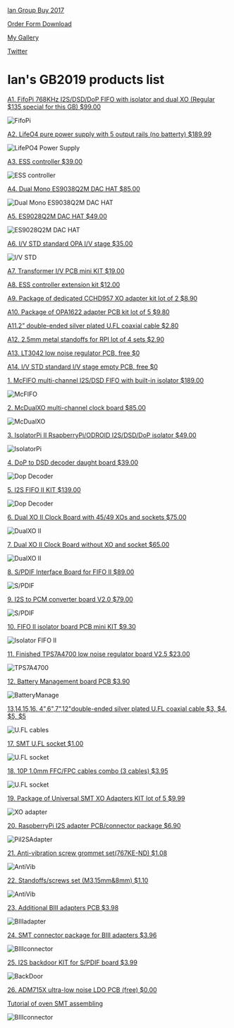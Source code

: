 [Ian Group Buy 2017](http://www.diyaudio.com/forums/group-buys/207438-ian-asynchronous-i2s-s-pdif-fifo-kit-group-buy-243.html#post5111232)

[Order Form Download](https://github.com/iancanada/DocumentDownload/blob/master/GB2017OrderFormEmpty.xls)

[My Gallery](https://www.flickr.com/photos/135181977@N06/albums)

[Twitter](https://twitter.com/iancanadaTT?lang=en)

# Ian's GB2019 products list

[A1. FifoPi 768KHz I2S/DSD/DoP FIFO with isolator and dual XO (Regular $135,special for this GB) $99.00](https://github.com/iancanada/DocumentDownload/tree/master/FifoPi)

![FifoPi](https://github.com/iancanada/DocumentDownload/blob/master/FifoPi/FifoPi.jpg)

[A2. LifeO4 pure power supply with 5 output rails (no batterty) $189.99](https://github.com/iancanada/DocumentDownload/tree/master/LifePO4PowerSupply)

![LifePO4 Power Supply](https://github.com/iancanada/DocumentDownload/blob/master/LifePO4PowerSupply/LifePO4PowerSupply.jpg)

[A3. ESS controller $39.00](https://github.com/iancanada/DocumentDownload/tree/master/ESScontroller)

![ESS controller](https://github.com/iancanada/DocumentDownload/blob/master/ESScontroller/ESSC.jpg)

[A4. Dual Mono ES9038Q2M DAC HAT $85.00](https://github.com/iancanada/DocumentDownload/tree/master/RPiDacHAT/ES9038Q2MDualMonoDacHAT)

![Dual Mono ES9038Q2M DAC HAT](https://github.com/iancanada/DocumentDownload/blob/master/RPiDacHAT/ES9038Q2MDualMonoDacHAT/ES9038Q2MdacHAT.jpg)

[A5. ES9028Q2M DAC HAT $49.00](https://github.com/iancanada/DocumentDownload/tree/master/RPiDacHAT/ES9028Q2MDacHAT)

![ES9028Q2M DAC HAT](https://github.com/iancanada/DocumentDownload/blob/master/RPiDacHAT/ES9028Q2MDacHAT/ES9028Q2MdacHAT.jpg)

[A6. I/V STD standard OPA I/V stage $35.00](https://github.com/iancanada/DocumentDownload/tree/master/RPiDacHAT/IVboards/IVSTD)

![I/V STD](https://github.com/iancanada/DocumentDownload/blob/master/RPiDacHAT/IVboards/IVSTD/IVSTD.jpg)

[A7. Transformer I/V PCB mini KIT $19.00]()

[A8. ESS controller extension kit $12.00]()

[A9. Package of dedicated CCHD957 XO adapter kit lot of 2 $8.90]()

[A10. Package of OPA1622 adapter PCB kit lot of 5 $9.80]()

[A11.2” double-ended silver plated U.FL coaxial cable $2.80]()

[A12. 2.5mm metal standoffs for RPI lot of 4 sets $2.90]() 

[A13. LT3042 low noise regulator PCB, free $0]()

[A14. I/V STD standard I/V stage empty PCB, free $0]()

[1. McFIFO multi-channel I2S/DSD FIFO with built-in isolator $189.00](https://github.com/iancanada/DocumentDownload/tree/master/McFIFO%20series/McFIFO)

![McFIFO](https://github.com/iancanada/DocumentDownload/blob/master/McFIFO%20series/McFIFO/McFIFOGB.jpg)

[2. McDualXO multi-channel clock board $85.00](https://github.com/iancanada/DocumentDownload/tree/master/McFIFO%20series/McDualXO)

![McDualXO](https://raw.githubusercontent.com/iancanada/DocumentDownload/master/McFIFO%20series/McDualXO/McDualXOGB.jpg)

[3. IsolatorPi II RsapberryPi/ODROID I2S/DSD/DoP isolator $49.00](https://github.com/iancanada/DocumentDownload/tree/master/IsolatorPi)

![IsolatorPi](https://raw.githubusercontent.com/iancanada/DocumentDownload/master/IsolatorPi/IsolatorPiII.jpg)

[4. DoP to DSD decoder daught board $39.00](https://github.com/iancanada/DocumentDownload/tree/master/DoP%20Decoder)

![Dop Decoder](https://github.com/iancanada/DocumentDownload/blob/master/DoP%20Decoder/DoP_Decoder1.jpg)


[5. I2S FIFO II KIT $139.00](https://github.com/iancanada/DocumentDownload/tree/master/FIFO%20II%20series/FIFO%20II)

![Dop Decoder](https://github.com/iancanada/DocumentDownload/blob/master/FIFO%20II%20series/FIFO%20II/FIFOII.jpg)


[6. Dual XO II Clock Board with 45/49 XOs and sockets $75.00](https://github.com/iancanada/DocumentDownload/tree/master/FIFO%20II%20series/DualXO%20II%20ClockBoard)

![DualXO II](https://github.com/iancanada/DocumentDownload/blob/master/FIFO%20II%20series/DualXO%20II%20ClockBoard/DualXOIIwXO.jpg)

[7. Dual XO II Clock Board without XO and socket $65.00](https://github.com/iancanada/DocumentDownload/tree/master/FIFO%20II%20series/DualXO%20II%20ClockBoard)

![DualXO II](https://github.com/iancanada/DocumentDownload/blob/master/FIFO%20II%20series/DualXO%20II%20ClockBoard/DualXOIInoSocket.jpg)

[8. S/PDIF Interface Board for FIFO II $89.00](https://github.com/iancanada/DocumentDownload/tree/master/FIFO%20II%20series/SPDIFboard)

![S/PDIF](https://github.com/iancanada/DocumentDownload/blob/master/FIFO%20II%20series/SPDIFboard/SPDIFinterfaceBoard.JPG)

[9. I2S to PCM converter board V2.0 $79.00](https://github.com/iancanada/DocumentDownload/tree/master/PCMboard)

![S/PDIF](https://github.com/iancanada/DocumentDownload/blob/master/PCMboard/I2StoPCMboard.JPG)

[10. FIFO II isolator board PCB mini KIT $9.30](https://github.com/iancanada/DocumentDownload/tree/master/FIFO%20II%20series/IsolatorBoard)

![Isolator FIFO II](https://raw.githubusercontent.com/iancanada/DocumentDownload/master/FIFO%20II%20series/IsolatorBoard/12_IsolatorMiniKIT.JPG)

[11. Finished TPS7A4700 low noise regulator board V2.5 $23.00](https://github.com/iancanada/DocumentDownload/tree/master/PowerSupply/TPS7A4700)

![TPS7A4700](https://github.com/iancanada/DocumentDownload/blob/master/PowerSupply/TPS7A4700/TPS7A4700LDOboard.JPG)

[12. Battery Management board PCB $3.90](https://github.com/iancanada/DocumentDownload/tree/master/PowerSupply/BatteryManagementBoard)

![BatteryManage](https://github.com/iancanada/DocumentDownload/blob/master/PowerSupply/BatteryManagementBoard/BatteryManagementPCB.jpg)

[13,14,15,16. 4",6",7",12"double-ended silver plated U.FL coaxial cable $3, $4, $5, $5](https://github.com/iancanada/DocumentDownload/tree/master/Cables)

![U.FL cables](https://github.com/iancanada/DocumentDownload/blob/master/Cables/SilverPlatedCable.JPG)

[17. SMT U.FL socket $1.00](https://github.com/iancanada/DocumentDownload/tree/master/Cables)

![U.FL socket](https://github.com/iancanada/DocumentDownload/blob/master/Cables/U.FLsocket.JPG)

[18. 10P 1.0mm FFC/FPC cables combo (3 cables) $3.95](https://github.com/iancanada/DocumentDownload/tree/master/Cables)

![U.FL socket](https://github.com/iancanada/DocumentDownload/blob/master/Cables/FPCcombo10P.JPG)

[19. Package of Universal SMT XO Adapters KIT lot of 5 $9.99](https://github.com/iancanada/DocumentDownload/tree/master/Adapters)

![XO adapter](https://github.com/iancanada/DocumentDownload/blob/master/Adapters/XOadapterKITlotOf5.JPG)

[20. RaspberryPi I2S adapter PCB/connector package $6.90](https://github.com/iancanada/DocumentDownload/tree/master/Adapters)

![PiI2SAdapter](https://github.com/iancanada/DocumentDownload/blob/master/Adapters/RpiI2SAdapter.JPG)

[21. Anti-vibration screw grommet set(767KE-ND) $1.08](https://github.com/iancanada/DocumentDownload/tree/master/Others)

![AntiVib](https://github.com/iancanada/DocumentDownload/blob/master/Others/AntiVibrationGrommet.jpg)

[22. Standoffs/screws set (M3,15mm&8mm) $1.10](https://github.com/iancanada/DocumentDownload/tree/master/Others)

![AntiVib](https://github.com/iancanada/DocumentDownload/blob/master/Others/StandoffScrewSet.jpg)

[23. Additional BIII adapters PCB $3.98](https://github.com/iancanada/DocumentDownload/tree/master/Adapters)

![BIIIadapter](https://github.com/iancanada/DocumentDownload/blob/master/Adapters/BIIIadapterPCB.JPG)

[24. SMT connector package for BIII adapters $3.96](https://github.com/iancanada/DocumentDownload/tree/master/Adapters)

![BIIIconnector](https://github.com/iancanada/DocumentDownload/blob/master/Adapters/Connectors.JPG)

[25. I2S backdoor KIT for S/PDIF board $3.99](https://github.com/iancanada/DocumentDownload/tree/master/FIFO%20II%20series/SPDIFboard)

![BackDoor](https://github.com/iancanada/DocumentDownload/blob/master/FIFO%20II%20series/SPDIFboard/I2SbackdoorKIT.JPG)

[26. ADM715X ultra-low noise LDO PCB (free) $0.00](https://github.com/iancanada/DocumentDownload/tree/master/PowerSupply/ADM715X)

[     Tutorial of oven SMT assembling](https://github.com/iancanada/DocumentDownload/blob/master/PowerSupply/ADM715X/SMDtutorial.md)

![BIIIconnector](https://github.com/iancanada/DocumentDownload/blob/master/PowerSupply/ADM715X/ADM715X.jpg)





